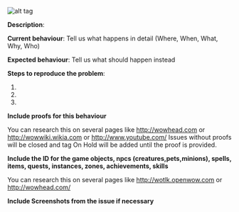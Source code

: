 ![alt tag](http://i.imgur.com/9bXZ8Wm.jpg)

[//]: # (INFORMATION ABOUT TAGS)
[//]: # (The black and yellow tag is unique. There can only be one label assigned to them - one black and one yellow)
[//]: # (OLD - ... tags should no longer be used)
[//]: # (Priority - ... tags are assigned by team members)

**Description**:

**Current behaviour**: Tell us what happens in detail (Where, When, What, Why, Who)

**Expected behaviour**: Tell us what should happen instead

**Steps to reproduce the problem**:

1. 
2. 
3. 

**Include proofs for this behaviour**

You can research this on several pages like http://wowhead.com or http://wowwiki.wikia.com or http://www.youtube.com/
Issues without proofs will be closed and tag On Hold will be added until the proof is provided.

**Include the ID for the game objects, npcs (creatures,pets,minions), spells, items, quests, instances, zones, achievements, skills**

You can research this on several pages like http://wotlk.openwow.com or http://wowhead.com/

**Include Screenshots from the issue if necessary**
